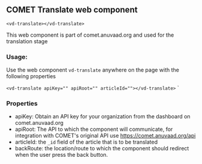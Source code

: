 ## COMET Translate web component
`<vd-translate></vd-translate>`

This web component is part of comet.anuvaad.org and used for the translation stage

### Usage:
Use the web component `vd-translate` anywhere on the page with the following properties  

`<vd-translate apiKey="" apiRoot="" articleId=""></vd-translate>`
`
### Properties
- apiKey: Obtain an API key for your organization from the dashboard on comet.anuvaad.org
- apiRoot: The API to which the component will communicate, for integration with COMET's original API use https://comet.anuvaad.org/api
- articleId: the `_id` field of the article that is to be translated
- backRoute: the location/route to which the component should redirect when the user press the back button.
